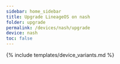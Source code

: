 ```yaml
---
sidebar: home_sidebar
title: Upgrade LineageOS on nash
folder: upgrade
permalink: /devices/nash/upgrade
device: nash
toc: false
---
```

{% include templates/device_variants.md %}
